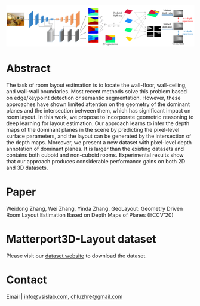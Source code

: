![image](https://raw.githubusercontent.com/AyaseChihaya/AyaseChihaya.github.io/master/illustration.png)

# Abstract
The task of room layout estimation is to locate the wall-floor, wall-ceiling, and wall-wall boundaries. Most recent methods solve this problem based on edge/keypoint detection or semantic segmentation. However, these approaches have shown limited attention on the geometry of the dominant planes and the intersection between them, which has significant impact on room layout. In this work, we propose to incorporate geometric reasoning to deep learning for layout estimation. Our approach learns to infer the depth maps of the dominant planes in the scene by predicting the pixel-level surface parameters, and the layout can be generated by the intersection of the depth maps. Moreover, we present a new dataset with pixel-level depth annotation of dominant planes. It is larger than the existing datasets and contains both cuboid and non-cuboid rooms. Experimental results show that our approach produces considerable performance gains on both 2D and 3D datasets.

# Paper
Weidong Zhang, Wei Zhang, Yinda Zhang. GeoLayout: Geometry Driven Room Layout Estimation Based on Depth Maps of Planes (ECCV'20)


# Matterport3D-Layout dataset

Please visit our [dataset website](https://vsislab.github.io/Matterport3D-Layout/) to download the dataset. 


# Contact
Email | <info@vsislab.com>, <chluzhre@gmail.com>
